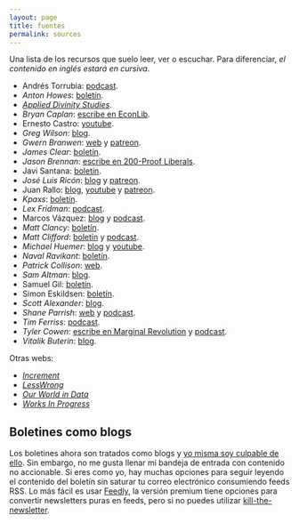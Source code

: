 ```yaml
---
layout: page
title: fuentes
permalink: sources
---
```

Una lista de los recursos que suelo leer, ver o escuchar. 
Para diferenciar, *el contenido en inglés estará en cursiva*.

- Andrés Torrubia: [podcast](https://open.spotify.com/show/6nUgq0q9wVP6hMekW0dUqm?si=J249zK4DRZyQYgmpf1Zs7g).
- *Anton Howes*: [boletín](https://antonhowes.substack.com/).
- [*Applied Divinity Studies*](https://applieddivinitystudies.com/).
- *Bryan Caplan*: [escribe en EconLib](https://www.econlib.org/econlog/).
- Ernesto Castro: [youtube](https://www.youtube.com/user/holamellamololillo).
- *Greg Wilson*: [blog](https://third-bit.com/).
- *Gwern Branwen*: [web](https://www.gwern.net/) y [patreon](https://www.patreon.com/gwern).
- *James Clear*: [boletín](https://jamesclear.com/3-2-1/refer?rh_ref=e38b6f09).
- *Jason Brennan*: [escribe en 200-Proof Liberals](https://200proofliberals.blogspot.com/).
- Javi Santana: [boletín](https://tinyletter.com/javisantana).
- *José Luis Ricón*: [blog](http://nintil.com/) y [patreon](https://www.patreon.com/artir).
- Juan Rallo: [blog](https://blogs.elconfidencial.com/economia/laissez-faire/), [youtube](https://www.youtube.com/user/juanrallo) y [patreon](https://www.patreon.com/juanrallo).
- *Kpaxs*: [boletín](https://www.getrevue.co/profile/Kpaxs).
- *Lex Fridman*: [podcast](https://open.spotify.com/show/2MAi0BvDc6GTFvKFPXnkCL?si=vTInSKlZRPqhxfO_A5n8pw).
- Marcos Vázquez: [blog](https://www.fitnessrevolucionario.com/articulos/) y [podcast](https://www.fitnessrevolucionario.com/radio/).
- *Matt Clancy*: [boletín](https://mattsclancy.substack.com/).
- *Matt Clifford*: [boletín](https://www.getrevue.co/profile/mattclifford) y [podcast](https://open.spotify.com/show/2irnXFcjK8oaZXeYFdYn4w?si=GkCgMrMKTIqsEG46L1NPVw).
- *Michael Huemer*: [blog](https://fakenous.net) y [youtube](https://www.youtube.com/user/owl235).
- *Naval Ravikant*: [boletín](https://nav.al/).
- *Patrick Collison*: [web](http://patrickcollison.com/).
- *Sam Altman*: [blog](http://blog.samaltman.com/).
- Samuel Gil: [boletín](https://samuelgil.substack.com/).
- Simon Eskildsen: [boletín](https://sirupsen.com/napkin).
- *Scott Alexander*: [blog](https://slatestarcodex.com/).
- *Shane Parrish*: [web](https://fs.blog/) y [podcast](https://open.spotify.com/show/1VyK52NSZHaDKeMJzT4TSM?si=QKerNkyuTOusyJMeZEGu9Q).
- *Tim Ferriss*: [podcast](https://open.spotify.com/show/5qSUyCrk9KR69lEiXbjwXM?si=-6K4DsQiS8GmXLGDDYNX-Q).
- *Tyler Cowen*: [escribe en Marginal Revolution](https://marginalrevolution.com/) y [podcast](https://open.spotify.com/show/0Z1234tGXD2hVhjFrrhJ7g?si=GtIh6mp4TgKAE0rpTuchlA).
- *Vitalik Buterin*: [blog](https://vitalik.ca/).

Otras webs:
- [*Increment*](https://increment.com/)
- [*LessWrong*](https://www.lesswrong.com/)
- [*Our World in Data*](https://ourworldindata.org/)
- [*Works In Progress*](https://worksinprogress.co/)


## Boletines como blogs

Los boletines ahora son tratados como blogs y [yo misma soy culpable de ello](https://rbarbadillo.substack.com/). Sin embargo, no me gusta llenar mi bandeja de entrada con contenido no accionable. Si eres como yo, hay muchas opciones para seguir leyendo el contenido del boletín sin saturar tu correo electrónico consumiendo feeds RSS. Lo más fácil es usar [Feedly](http://feedly.com/), la versión premium tiene opciones para convertir newsletters puras en feeds, pero si no puedes utilizar [kill-the-newsletter](https://www.kill-the-newsletter.com).
